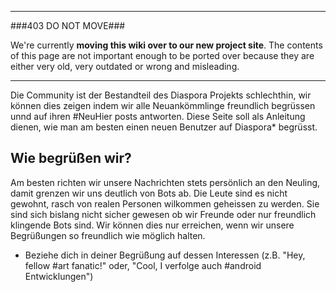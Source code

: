 ----

###403 DO NOT MOVE###

We're currently **moving this wiki over to our new project site**. The contents of this page are not important enough to be ported over because they are either very old, very outdated or wrong and misleading. 

----

Die Community ist der Bestandteil des Diaspora Projekts schlechthin, wir können dies zeigen indem wir alle Neuankömmlinge freundlich begrüssen unnd auf ihren #NeuHier posts antworten. Diese Seite soll als Anleitung dienen, wie man am besten einen neuen Benutzer auf Diaspora* begrüsst. 

## Wie begrüßen wir?

Am besten richten wir unsere Nachrichten stets persönlich an den Neuling, damit grenzen wir uns deutlich von Bots ab. Die Leute sind es nicht gewohnt, rasch von realen Personen wilkommen geheissen zu werden. Sie sind sich bislang nicht sicher gewesen ob wir Freunde oder nur freundlich klingende Bots sind. Wir können dies nur erreichen, wenn wir unsere Begrüßungen so freundlich wie möglich halten. 

* Beziehe dich in deiner Begrüßung auf dessen Interessen (z.B. "Hey, fellow #art fanatic!"  oder, "Cool, I verfolge auch #android Entwicklungen")